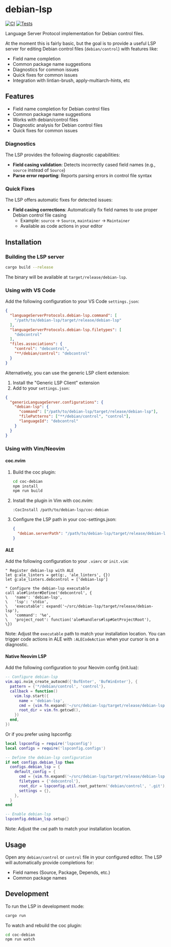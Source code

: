 # debian-lsp

[![CI](https://github.com/jelmer/debian-lsp/actions/workflows/ci.yml/badge.svg)](https://github.com/jelmer/debian-lsp/actions/workflows/ci.yml)
[![Tests](https://github.com/jelmer/debian-lsp/actions/workflows/test.yml/badge.svg)](https://github.com/jelmer/debian-lsp/actions/workflows/test.yml)

Language Server Protocol implementation for Debian control files.

At the moment this is fairly basic, but the goal is to provide a useful LSP server for editing Debian control files (`debian/control`) with features like:
- Field name completion
- Common package name suggestions
- Diagnostics for common issues
- Quick fixes for common issues
- Integration with lintian-brush, apply-multiarch-hints, etc

## Features

- Field name completion for Debian control files
- Common package name suggestions
- Works with debian/control files
- Diagnostic analysis for Debian control files
- Quick fixes for common issues

### Diagnostics

The LSP provides the following diagnostic capabilities:

- **Field casing validation**: Detects incorrectly cased field names (e.g., `source` instead of `Source`)
- **Parse error reporting**: Reports parsing errors in control file syntax

### Quick Fixes

The LSP offers automatic fixes for detected issues:

- **Field casing corrections**: Automatically fix field names to use proper Debian control file casing
  - Example: `source` → `Source`, `maintainer` → `Maintainer`
  - Available as code actions in your editor

## Installation

### Building the LSP server

```bash
cargo build --release
```

The binary will be available at `target/release/debian-lsp`.

### Using with VS Code

Add the following configuration to your VS Code `settings.json`:

```json
{
  "languageServerProtocols.debian-lsp.command": [
    "/path/to/debian-lsp/target/release/debian-lsp"
  ],
  "languageServerProtocols.debian-lsp.filetypes": [
    "debcontrol"
  ],
  "files.associations": {
    "control": "debcontrol",
    "**/debian/control": "debcontrol"
  }
}
```

Alternatively, you can use the generic LSP client extension:

1. Install the "Generic LSP Client" extension
2. Add to your `settings.json`:

```json
{
  "genericLanguageServer.configurations": {
    "debian-lsp": {
      "command": ["/path/to/debian-lsp/target/release/debian-lsp"],
      "filePatterns": ["**/debian/control", "control"],
      "languageId": "debcontrol"
    }
  }
}
```

### Using with Vim/Neovim

#### coc.nvim

1. Build the coc plugin:
   ```bash
   cd coc-debian
   npm install
   npm run build
   ```

2. Install the plugin in Vim with coc.nvim:
   ```vim
   :CocInstall /path/to/debian-lsp/coc-debian
   ```

3. Configure the LSP path in your coc-settings.json:
   ```json
   {
     "debian.serverPath": "/path/to/debian-lsp/target/release/debian-lsp"
   }
   ```

#### ALE

Add the following configuration to your `.vimrc` or `init.vim`:

```vim
" Register debian-lsp with ALE
let g:ale_linters = get(g:, 'ale_linters', {})
let g:ale_linters.debcontrol = ['debian-lsp']

" Configure the debian-lsp executable
call ale#linter#Define('debcontrol', {
\   'name': 'debian-lsp',
\   'lsp': 'stdio',
\   'executable': expand('~/src/debian-lsp/target/release/debian-lsp'),
\   'command': '%e',
\   'project_root': function('ale#handlers#lsp#GetProjectRoot'),
\})
```

Note: Adjust the `executable` path to match your installation location. You can trigger code actions in ALE with `:ALECodeAction` when your cursor is on a diagnostic.

#### Native Neovim LSP

Add the following configuration to your Neovim config (init.lua):

```lua
-- Configure debian-lsp
vim.api.nvim_create_autocmd({'BufEnter', 'BufWinEnter'}, {
  pattern = {'*/debian/control', 'control'},
  callback = function()
    vim.lsp.start({
      name = 'debian-lsp',
      cmd = {vim.fn.expand('~/src/debian-lsp/target/release/debian-lsp')},
      root_dir = vim.fn.getcwd(),
    })
  end,
})
```

Or if you prefer using lspconfig:

```lua
local lspconfig = require('lspconfig')
local configs = require('lspconfig.configs')

-- Define the debian-lsp configuration
if not configs.debian_lsp then
  configs.debian_lsp = {
    default_config = {
      cmd = {vim.fn.expand('~/src/debian-lsp/target/release/debian-lsp')},
      filetypes = {'debcontrol'},
      root_dir = lspconfig.util.root_pattern('debian/control', '.git'),
      settings = {},
    },
  }
end

-- Enable debian-lsp
lspconfig.debian_lsp.setup{}
```

Note: Adjust the `cmd` path to match your installation location.

## Usage

Open any `debian/control` or `control` file in your configured editor. The LSP will automatically provide completions for:
- Field names (Source, Package, Depends, etc.)
- Common package names

## Development

To run the LSP in development mode:
```bash
cargo run
```

To watch and rebuild the coc plugin:
```bash
cd coc-debian
npm run watch
```
